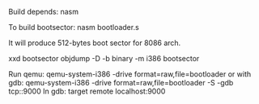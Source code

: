 Build depends:
nasm

To build bootsector:
	nasm bootloader.s

It will produce 512-bytes boot sector for 8086 arch.

xxd bootsector
objdump -D -b binary -m i386 bootsector

Run qemu:
qemu-system-i386 -drive format=raw,file=bootloader
or with gdb:
qemu-system-i386 -drive format=raw,file=bootloader -S -gdb tcp::9000
In gdb: target remote localhost:9000
